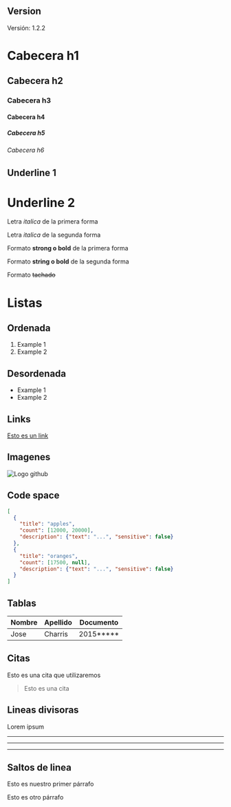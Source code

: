 ## Version
Versión: 1.2.2

# Cabecera h1
## Cabecera h2
### Cabecera h3
#### Cabecera h4
##### Cabecera h5
###### Cabecera h6

Underline 1
------------

Underline 2
===========

Letra *italica* de la primera forma

Letra _italica_ de la segunda forma

Formato **strong o bold** de la primera forma

Formato __string o bold__ de la segunda forma

Formato ~~tachado~~

# Listas
## Ordenada
1. Example 1
2. Example 2

## Desordenada
- Example 1
- Example 2
## Links
[Esto es un link]()

## Imagenes
![Logo github](http://pngimg.com/download/73352)

## Code space
```JSON
[
  {
    "title": "apples",
    "count": [12000, 20000],
    "description": {"text": "...", "sensitive": false}
  },
  {
    "title": "oranges",
    "count": [17500, null],
    "description": {"text": "...", "sensitive": false}
  }
]
```

## Tablas
| Nombre | Apellido | Documento |
| ------ | -------- | --------- |
| Jose | Charris | 2015*****

## Citas
Esto es una cita que utilizaremos
> Esto es una cita

## Lineas divisoras
Lorem ipsum

---

***

___ 

## Saltos de linea
Esto es nuestro primer párrafo

Esto es otro párrafo 

